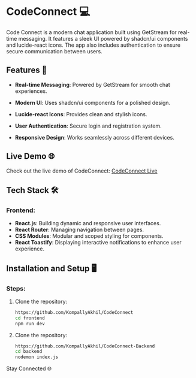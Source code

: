 # CodeConnect 💻

Code Connect is a modern chat application built using GetStream for real-time messaging. It features a sleek UI powered by shadcn/ui components and lucide-react icons. The app also includes authentication to ensure secure communication between users.


## Features 🚀

 - **Real-time Messaging**: Powered by GetStream for smooth chat experiences.

 - **Modern UI**: Uses shadcn/ui components for a polished design.

 - **Lucide-react Icons**: Provides clean and stylish icons.

 - **User Authentication**: Secure login and registration system.

 - **Responsive Design**: Works seamlessly across different devices.

## Live Demo 🌐

Check out the live demo of CodeConnect:  [CodeConnect Live](https://code-connect-beta.vercel.app/)  


## Tech Stack 🛠️

### Frontend:
- **React.js**: Building dynamic and responsive user interfaces.
- **React Router**: Managing navigation between pages.
- **CSS Modules**: Modular and scoped styling for components.
- **React Toastify**: Displaying interactive notifications to enhance user experience.


## Installation and Setup 🖥️

### Steps:
1. Clone the repository:
   ```bash
   https://github.com/KompallyAkhil/CodeConnect
   cd frontend
   npm run dev
2. Clone the repository:
   ```bash
   https://github.com/KompallyAkhil/CodeConnect-Backend
   cd backend
   nodemon index.js

Stay Connected 🌐
